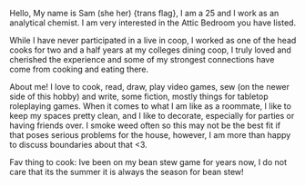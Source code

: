 Hello,
My name is Sam (she her) {trans flag}, I am a 25 and I work as an analytical chemist. I am very interested in the Attic Bedroom you have listed.

While I have never participated in a live in coop, I worked as one of the head cooks for two and a half years at my colleges dining coop, I truly loved and cherished the experience and some of my strongest connections have come from cooking and eating there. 

About me!
I love to cook, read, draw, play video games, sew (on the newer side of this hobby) and write, some fiction, mostly things for tabletop roleplaying games. When it comes to what I am like as a roommate, I like to keep my spaces pretty clean, and I like to decorate, especially for parties or having friends over. I smoke weed often so this may not be the best fit if that poses serious problems for the house, however, I am more than happy to discuss boundaries about that <3.

Fav thing to cook: Ive been on my bean stew game for years now, I do not care that its the summer it is always the season for bean stew!
